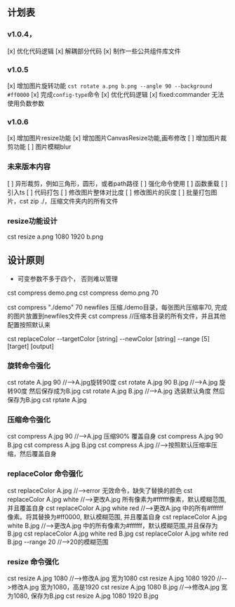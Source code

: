 ## 计划表
### v1.0.4， 
[x] 优化代码逻辑
[x] 解耦部分代码
[x] 制作一些公共组件库文件

### v1.0.5 
[x] 增加图片旋转功能 `cst rotate a.png b.png --angle 90 --background #ff0000`
[x] 完成`config-type`命令
[x] 优化代码逻辑
[x] fixed:commander 无法使用负数参数

### v1.0.6
[x] 增加图片resize功能 
[x] 增加图片CanvasResize功能,画布修改
[ ] 增加图片裁剪功能
[ ] 图片模糊blur

### 未来版本内容
[ ] 异形裁剪，例如三角形，圆形，或者path路径
[ ] 强化命令使用
[ ] 函数重载
[ ] 引入ts
[ ] 代码打包
[ ] 修改图片整体对比度
[ ] 修改图片的灰度
[ ] 批量打包图片，cst zip ./，压缩文件夹内的所有文件

### resize功能设计
cst resize a.png 1080 1920 b.png


## 设计原则 
* 可变参数不多于四个， 否则难以管理
<!-- 直接压缩对应图片 -->
cst compress demo.png 
cst compress demo.png 70
<!-- 需要压缩目录 -->
cst compress "./demo" 70 newfiles    压缩./demo目录，每张图片压缩率70, 完成的图片放置到newfiles文件夹
cst compress //压缩本目录的所有文件，并且其他配置按照默认来


cst replaceColor --targetColor [string] --newColor [string] --range [5] [target] [output] 

### 旋转命令强化
cst rotate A.jpg 90 //-->A.jpg旋转90度
cst rotate A.jpg 90 B.jpg //-->A.jpg 旋转90度 然后保存成为B.jpg
cst rotate A.jpg B.jpg //-->A.jpg 选装默认角度 然后保存为B.jpg
cst rptate A.jpg 

### 压缩命令强化
cst compress A.jpg 90 //-->A.jpg 压缩90% 覆盖自身
cst compress A.jpg 90 B.jpg
cst compress A.jpg B.jpg
cst compress A.jpg //-->按照默认压缩率压缩，然后覆盖自身

### replaceColor 命令强化
cst replaceColor A.jpg                              //-->error 无效命令，缺失了替换的颜色
cst replaceColor A.jpg white                        //-->更改A.jpg 所有像素为#ffffff像素，默认模糊范围,并且覆盖自身
cst replaceColor A.jpg white red                    //-->更改A.jpg 中的所有#ffffff像素。将其替换为#ff0000, 默认模糊范围, 并且覆盖自身
cst replaceColor A.jpg white B.jpg                  //-->更改A.jpg 中的所有像素为#ffffff，默认模糊范围,并且保存为B.jpg
cst replaceColor A.jpg white red B.jpg 
cst replaceColor A.jpg white red B.jpg --range 20   //-->20的模糊范围

### resize 命令强化
cst resize A.jpg 1080                         //-->修改A.jpg 宽为1080
cst resize A.jpg 1080 1920                    //-->修改A.jpg 宽为1080，高是1920
cst resize A.jpg 1080 B.jpg                   //-->修改A.jpg 宽为1080, 保存为B.jpg
cst resize A.jpg 1080 1920 B.jpg



